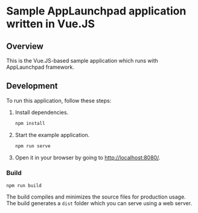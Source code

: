 # Sample AppLaunchpad application written in Vue.JS

## Overview

This is the Vue.JS-based sample application which runs with AppLaunchpad framework.


## Development


To run this application, follow these steps:

1. Install dependencies.
    ```bash
    npm install
    ```

2. Start the example application.
    ```bash
    npm run serve
    ```
    
3. Open it in your browser by going to [http://localhost:8080/](http://localhost:8080/).


### Build

```
npm run build
```

The build compiles and minimizes the source files for production usage.
The build generates a `dist` folder which you can serve using a web server.
